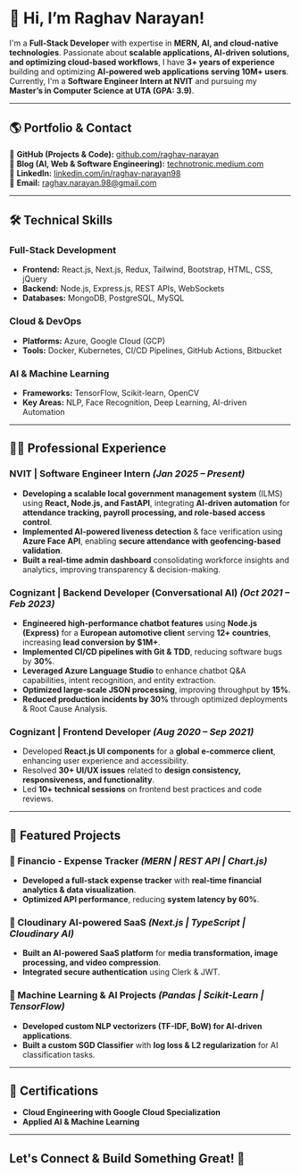 # **👋 Hi, I’m Raghav Narayan!**  

I'm a **Full-Stack Developer** with expertise in **MERN, AI, and cloud-native technologies**. Passionate about **scalable applications, AI-driven solutions, and optimizing cloud-based workflows**, I have **3+ years of experience** building and optimizing **AI-powered web applications serving 10M+ users**. Currently, I'm a **Software Engineer Intern at NVIT** and pursuing my **Master’s in Computer Science at UTA (GPA: 3.9)**. 
  
---

## **🌎 Portfolio & Contact**  

📂 **GitHub (Projects & Code):** [github.com/raghav-narayan](https://github.com/raghav-narayan)  
📝 **Blog (AI, Web & Software Engineering):** [technotronic.medium.com](https://technotronic.medium.com/)   
💼 **LinkedIn:** [linkedin.com/in/raghav-narayan98](https://www.linkedin.com/in/raghav-narayan98)  
📩 **Email:** [raghav.narayan.98@gmail.com](mailto:raghav.narayan.98@gmail.com)  

---

## **🛠️ Technical Skills**  

### **Full-Stack Development**  
- **Frontend:** React.js, Next.js, Redux, Tailwind, Bootstrap, HTML, CSS, jQuery  
- **Backend:** Node.js, Express.js, REST APIs, WebSockets  
- **Databases:** MongoDB, PostgreSQL, MySQL  

### **Cloud & DevOps**  
- **Platforms:** Azure, Google Cloud (GCP)  
- **Tools:** Docker, Kubernetes, CI/CD Pipelines, GitHub Actions, Bitbucket  

### **AI & Machine Learning**  
- **Frameworks:** TensorFlow, Scikit-learn, OpenCV  
- **Key Areas:** NLP, Face Recognition, Deep Learning, AI-driven Automation  

---

## **👨‍💻 Professional Experience**  

### **NVIT | Software Engineer Intern** *(Jan 2025 – Present)*  
- **Developing a scalable local government management system** (ILMS) using **React, Node.js, and FastAPI**, integrating **AI-driven automation** for **attendance tracking, payroll processing, and role-based access control**.  
- **Implemented AI-powered liveness detection** & face verification using **Azure Face API**, enabling **secure attendance with geofencing-based validation**.  
- **Built a real-time admin dashboard** consolidating workforce insights and analytics, improving transparency & decision-making.  

### **Cognizant | Backend Developer (Conversational AI)** *(Oct 2021 – Feb 2023)*  
- **Engineered high-performance chatbot features** using **Node.js (Express)** for a **European automotive client** serving **12+ countries**, increasing **lead conversion by $1M+**.  
- **Implemented CI/CD pipelines with Git & TDD**, reducing software bugs by **30%**.  
- **Leveraged Azure Language Studio** to enhance chatbot Q&A capabilities, intent recognition, and entity extraction.  
- **Optimized large-scale JSON processing**, improving throughput by **15%**.  
- **Reduced production incidents by 30%** through optimized deployments & Root Cause Analysis.  

### **Cognizant | Frontend Developer** *(Aug 2020 – Sep 2021)*  
- Developed **React.js UI components** for a **global e-commerce client**, enhancing user experience and accessibility.  
- Resolved **30+ UI/UX issues** related to **design consistency, responsiveness, and functionality**.  
- Led **10+ technical sessions** on frontend best practices and code reviews.  

---

## **🚀 Featured Projects**  
### **📌 Financio - Expense Tracker** *(MERN | REST API | Chart.js)*  
- **Developed a full-stack expense tracker** with **real-time financial analytics & data visualization**.  
- **Optimized API performance**, reducing **system latency by 60%**.  

### **📌 Cloudinary AI-powered SaaS** *(Next.js | TypeScript | Cloudinary AI)*  
- **Built an AI-powered SaaS platform** for **media transformation, image processing, and video compression**.  
- **Integrated secure authentication** using Clerk & JWT.  

### **📌 Machine Learning & AI Projects** *(Pandas | Scikit-Learn | TensorFlow)*  
- **Developed custom NLP vectorizers (TF-IDF, BoW) for AI-driven applications**.  
- **Built a custom SGD Classifier** with **log loss & L2 regularization** for AI classification tasks.  

---

## **📜 Certifications**  

- **Cloud Engineering with Google Cloud Specialization**  
- **Applied AI & Machine Learning**  

---

## **Let's Connect & Build Something Great! 🚀**  
